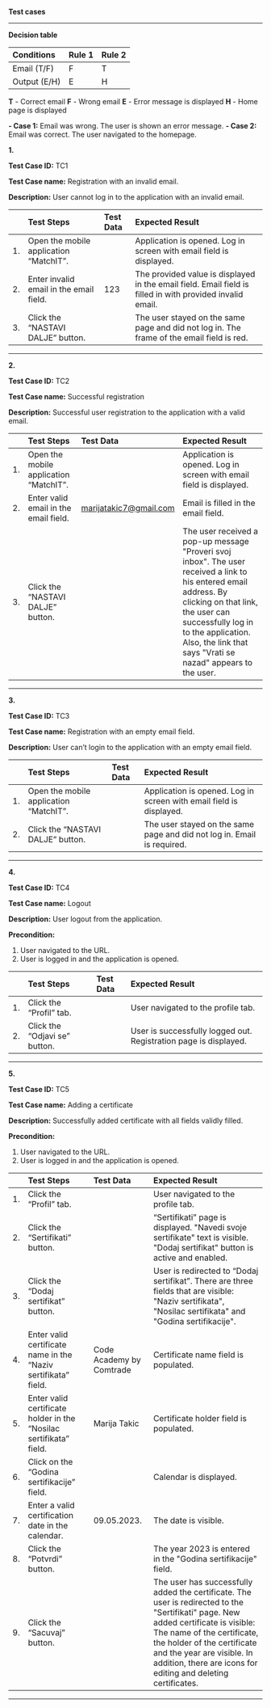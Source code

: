 **﻿Test cases**<hr>


**Decision table**


|Conditions|Rule 1|Rule 2|
| :- | :- | :- |
|Email (T/F)|F|T|
|Output (E/H)|E|H|

**T** - Correct email
**F** - Wrong email
**E** - Error message is displayed
**H** - Home page is displayed


**- Case 1:** Email was wrong. The user is shown an error message.
**- Case 2:** Email was correct. The user navigated to the homepage.



**1\.**

**Test Case ID:** TC1

**Test Case name:** Registration with an invalid email.

**Description:** User cannot log in to the application with an invalid email.


||Test Steps|Test Data|Expected Result|
| :- | :- | :- | :- |
|1\.|Open the mobile application “MatchIT”.||Application is opened. Log in screen with email field is displayed.|
|2\.|Enter invalid email in the email field. |123|The provided value is displayed in the email field. Email field is filled in with provided invalid email.|
|3\.|Click the “NASTAVI DALJE” button.||The user stayed on the same page and did not log in. The frame of the email field is red.|
<hr>

**2\.**

**Test Case ID:** TC2

**Test Case name:** Successful registration

**Description:** Successful user registration to the application with a valid email.


||Test Steps|Test Data|Expected Result|
| :- | :- | :- | :- |
|1\.|Open the mobile application “MatchIT”.||Application is opened. Log in screen with email field is displayed.|
|2\.|Enter valid email in the email field. |marijatakic7@gmail.com|Email is filled in the email field.|
|3\.|Click the “NASTAVI DALJE” button.||The user received a pop-up message "Proveri svoj inbox". The user received a link to his entered email address. By clicking on that link, the user can successfully log in to the application. Also, the link that says "Vrati se nazad" appears to the user.|
<hr>















**3\.**

**Test Case ID:** TC3

**Test Case name:** Registration with an empty email field.

**Description:** User can’t login to the application with an empty email field.


||Test Steps|Test Data|Expected Result|
| :- | :- | :- | :- |
|1\.|Open the mobile application “MatchIT”.||Application is opened. Log in screen with email field is displayed.|
|2\.|Click the “NASTAVI DALJE” button.||The user stayed on the same page and did not log in. Email is required.|
<hr>



**4\.**

**Test Case ID:** TC4

**Test Case name:** Logout

**Description:** User logout from the application.

**Precondition:**

1. User navigated to the URL.
1. User is logged in and the application is opened. 


||Test Steps|Test Data|Expected Result|
| :- | :- | :- | :- |
|1\.|Click the “Profil” tab.||User navigated to the profile tab.|
|2\.|Click the “Odjavi se” button.||User is successfully logged out. Registration page is displayed.|
<hr>






**5\.**

**Test Case ID:** TC5

**Test Case name:** Adding a certificate

**Description:** Successfully added certificate with all fields validly filled.

**Precondition:**

1. User navigated to the URL.
1. User is logged in and the application is opened. 


||Test Steps|Test Data|Expected Result|
| :- | :- | :- | :- |
|1\.|Click the “Profil” tab.||User navigated to the profile tab.|
|2\.|Click the “Sertifikati” button.||“Sertifikati” page is displayed. "Navedi svoje sertifikate" text is visible. "Dodaj sertifikat" button is active and enabled.|
|3\.|Click the “Dodaj sertifikat” button.||User is redirected to “Dodaj sertifikat”. There are three fields that are visible: "Naziv sertifikata", "Nosilac sertifikata" and "Godina sertifikacije".|
|4\.|Enter valid certificate name in the “Naziv sertifikata” field. |Code Academy by Comtrade|Certificate name field is populated.|
|5\.|Enter valid certificate holder in the “Nosilac sertifikata” field. |Marija Takic|Certificate holder field is populated.|
|6\.|Click on the “Godina sertifikacije” field.||Calendar is displayed.|
|7\.|Enter a valid certification date in the calendar.|09\.05.2023.|The date is visible.|
|8\.|Click the “Potvrdi” button.||The year 2023 is entered in the "Godina sertifikacije" field.|
|9\.|Click the “Sacuvaj” button.||The user has successfully added the certificate. The user is redirected to the "Sertifikati" page. New added certificate is visible: The name of the certificate, the holder of the certificate and the year are visible. In addition, there are icons for editing and deleting certificates.|
<hr>
